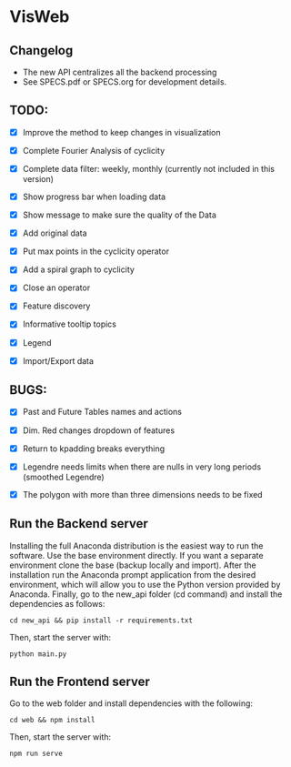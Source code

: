 # VisWeb


## Changelog

- The new API centralizes all the backend processing
- See SPECS.pdf or SPECS.org for development details.


## TODO:

- [x] Improve the method to keep changes in visualization
- [x] Complete Fourier Analysis of cyclicity
- [x] Complete data filter: weekly, monthly (currently not included in this version)
- [x] Show progress bar when loading data
- [x] Show message to make sure the quality of the Data
- [x] Add original data
- [x] Put max points in the cyclicity operator
- [x] Add a spiral graph to cyclicity
- [x] Close an operator
- [x] Feature discovery
- [x] Informative tooltip topics
- [x] Legend
- [x] Import/Export data


## BUGS:

- [x] Past and Future Tables names and actions
- [x] Dim. Red changes dropdown of features
- [x] Return to kpadding breaks everything
- [x] Legendre needs limits when there are nulls in very long periods (smoothed Legendre)
- [x] The polygon with more than three dimensions needs to be fixed


## Run the Backend server

Installing the full Anaconda distribution is the easiest way to run the software. Use the base environment directly. If you want a separate environment clone the base (backup locally and import). After the installation run the Anaconda prompt application from the desired environment, which will allow you to use the Python version provided by Anaconda. Finally, go to the new_api folder (cd command) and install the dependencies as follows:

`cd new_api && pip install -r requirements.txt`

Then, start the server with:

`python main.py`


## Run the Frontend server

Go to the web folder and install dependencies with the following:

`cd web && npm install`

Then, start the server with:

`npm run serve`
